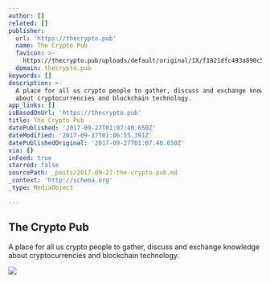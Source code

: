```yaml
---
author: []
related: []
publisher:
  url: 'https://thecrypto.pub'
  name: The Crypto Pub
  favicon: >-
    https://thecrypto.pub/uploads/default/original/1X/f1821dfc493a890c5c4c6498ef18b35ecf735108.png
  domain: thecrypto.pub
keywords: []
description: >-
  A place for all us crypto people to gather, discuss and exchange knowledge
  about cryptocurrencies and blockchain technology.
app_links: []
isBasedOnUrl: 'https://thecrypto.pub'
title: The Crypto Pub
datePublished: '2017-09-27T01:07:40.650Z'
dateModified: '2017-09-27T01:06:55.391Z'
datePublishedOriginal: '2017-09-27T01:07:40.650Z'
via: {}
inFeed: true
starred: false
sourcePath: _posts/2017-09-27-the-crypto-pub.md
_context: 'http://schema.org'
_type: MediaObject

---
```

<article style=""><h1>The Crypto Pub</h1><p>A place for all us crypto people to gather, discuss and exchange knowledge about cryptocurrencies and blockchain technology.</p><img src="https://thecrypto.pub/uploads/default/original/1X/f1821dfc493a890c5c4c6498ef18b35ecf735108.png" /></article>